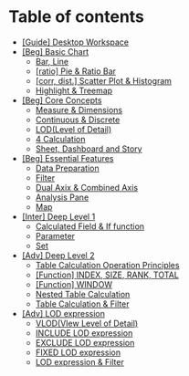 # Table of contents

* [\[Guide\] Desktop Workspace](README.md)
* [\[Beg\] Basic Chart](beg-basic-chart/README.md)
  * [Bar, Line](beg-basic-chart/bar-line.md)
  * [\[ratio\] Pie & Ratio Bar](beg-basic-chart/ratio-pie-and-ratio-bar.md)
  * [\[corr, dist.\] Scatter Plot & Histogram](beg-basic-chart/corr-dist.-scatter-plot-and-histogram.md)
  * [Highlight & Treemap](beg-basic-chart/highlight-and-treemap.md)
* [\[Beg\] Core Concepts](beg-core-concepts/README.md)
  * [Measure & Dimensions](beg-core-concepts/measure-and-dimensions.md)
  * [Continuous & Discrete](beg-core-concepts/continuous-and-discrete.md)
  * [LOD(Level of Detail)](beg-core-concepts/lod-level-of-detail.md)
  * [4 Calculation](beg-core-concepts/4-calculation.md)
  * [Sheet, Dashboard and Story](beg-core-concepts/sheet-dashboard-and-story.md)
* [\[Beg\] Essential Features](beg-essential-features/README.md)
  * [Data Preparation](beg-essential-features/data-preparation.md)
  * [Filter](beg-essential-features/filter.md)
  * [Dual Axix & Combined Axis](beg-essential-features/dual-axix-and-combined-axis.md)
  * [Analysis Pane](beg-essential-features/analysis-pane.md)
  * [Map](beg-essential-features/map.md)
* [\[Inter\] Deep Level 1](inter-deep-level-1/README.md)
  * [Calculated Field & If function](inter-deep-level-1/calculated-field-and-if-function.md)
  * [Parameter](inter-deep-level-1/parameter.md)
  * [Set](inter-deep-level-1/set.md)
* [\[Adv\] Deep Level 2](adv-deep-level-2/README.md)
  * [Table Calculation Operation Principles](adv-deep-level-2/table-calculation-operation-principles.md)
  * [\[Function\] INDEX, SIZE, RANK, TOTAL](adv-deep-level-2/function-index-size-rank-total.md)
  * [\[Function\] WINDOW](adv-deep-level-2/function-window.md)
  * [Nested Table Calculation](adv-deep-level-2/nested-table-calculation.md)
  * [Table Calculation & Filter](adv-deep-level-2/table-calculation-and-filter.md)
* [\[Adv\] LOD expression](adv-lod-expression/README.md)
  * [VLOD(VIew Level of Detail)](adv-lod-expression/vlod-view-level-of-detail.md)
  * [INCLUDE LOD expression](adv-lod-expression/include-lod-expression.md)
  * [EXCLUDE LOD expression](adv-lod-expression/exclude-lod-expression.md)
  * [FIXED LOD expression](adv-lod-expression/fixed-lod-expression.md)
  * [LOD expression & Filter](adv-lod-expression/lod-expression-and-filter.md)
